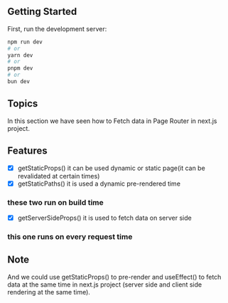 

## Getting Started

First, run the development server:

```bash
npm run dev
# or
yarn dev
# or
pnpm dev
# or
bun dev
```


## Topics
In this section we have seen how to Fetch data in  Page Router  in next.js project.

## Features 
- [x] getStaticProps() it can be used dynamic or static page(it can be revalidated at certain times)
- [x] getStaticPaths() it is used a dynamic pre-rendered time 
### these two run on build time 
- [x] getServerSideProps() it is used to fetch data on server side
### this one runs on every request time 


## Note
And we could use getStaticProps() to pre-render  and useEffect() to fetch data at the same time  in next.js project (server side and client side rendering at the same time).





